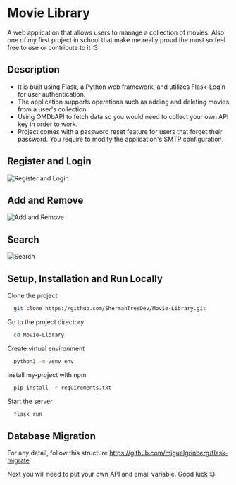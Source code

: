 
# Movie Library

A web application that allows users to manage a collection of movies. Also one of my first project in school that make me really proud the most so feel free to use or contribute to it :3
## Description
- It is built using Flask, a Python web framework, and utilizes Flask-Login for user authentication. 
- The application supports operations such as adding and deleting movies from a user's collection. 
- Using OMDbAPI to fetch data so you would need to collect your own API key in order to work.
- Project comes with a password reset feature for users that forget their password. You require to modify the application's SMTP configuration.

## Register and Login
![Register and Login](https://github.com/CallMeTree/Movie-Library/assets/101957534/116338ee-f2b7-4e1c-a585-7dcfcb824062)

## Add and Remove
![Add and Remove](https://github.com/CallMeTree/Movie-Library/assets/101957534/cc0dfcf0-df1a-4044-9489-369bda7068a3)


## Search
![Search](https://github.com/CallMeTree/Movie-Library/assets/101957534/1cf27aa9-8c8e-4192-a8dd-de861055ebf1)

    
## Setup, Installation and Run Locally

Clone the project

```bash
  git clone https://github.com/ShermanTreeDev/Movie-Library.git
```

Go to the project directory

```bash
  cd Movie-Library
```

Create virtual environment

```bash
  python3 -m venv env
```

Install my-project with npm

```bash
  pip install -r requirements.txt
```

Start the server

```bash
  flask run
```

## Database Migration
For any detail, follow this structure https://github.com/miguelgrinberg/flask-migrate

Next you will need to put your own API and email variable. Good luck :3
